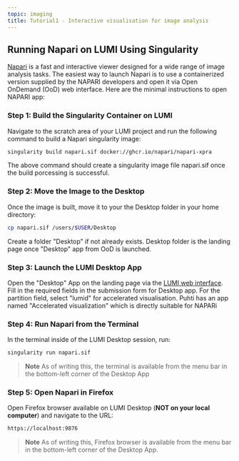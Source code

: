 ```yaml
---
topic: imaging
title: Tutorial1 - Interactive visualisation for image analysis
---
```


## Running Napari on LUMI Using Singularity

[Napari](https://github.com/napari/napari) is a fast and interactive viewer designed for a wide range of image analysis tasks. The easiest way to launch Napari is to use a containerized version supplied by the NAPARI developers and open it via  Open OnDemand (OoD) web interface. Here are the minimal instructions to open NAPARI app: 

### Step 1: Build the Singularity Container on LUMI

Navigate to the scratch area of your LUMI project and run the following command to build a Napari singularity image:

```bash
singularity build napari.sif docker://ghcr.io/napari/napari-xpra
```
The above command should create a singularity image file napari.sif once the build porcessing is successful.

### Step 2: Move the Image to the Desktop

Once the image is built, move it to your the Desktop folder in your home directory:

```bash
cp napari.sif /users/$USER/Desktop
```
Create a folder "Desktop" if not already exists. Desktop folder is the landing page once "Desktop" app from OoD is launched. 

### Step 3: Launch the LUMI Desktop App

Open the "Desktop" App on the landing page via the [LUMI web interface](https://www.lumi.csc.fi/public/). Fill in the required fields in the submission form for Desktop app. 
For the partition field, select "lumid" for accelerated visualisation. Puhti has an app named "Accelerated visualization" which is directly suitable for NAPARi

### Step 4: Run Napari from the Terminal

In the terminal inside of the LUMI Desktop session, run:

```bash
singularity run napari.sif
```
>**Note** As of writing this, the terminal is available from the menu bar in the bottom-left corner of the Desktop App
### Step 5: Open Napari in Firefox

Open Firefox browser available on LUMI Desktop (**NOT on your local computer**) and navigate to the URL:

```bash
https://localhost:9876
```

>**Note** As of writing this, Firefox browser is available from the menu bar in the bottom-left corner of the Desktop App.
